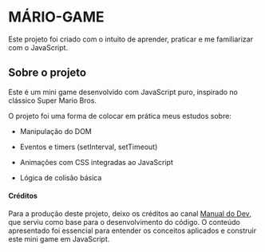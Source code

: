 # MÁRIO-GAME

Este projeto foi criado com o intuito de aprender, praticar e me familiarizar com o JavaScript.

## Sobre o projeto

Este é um mini game desenvolvido com JavaScript puro, inspirado no clássico Super Mario Bros.

O projeto foi uma forma de colocar em prática meus estudos sobre:

- Manipulação do DOM

- Eventos e timers (setInterval, setTimeout)

- Animações com CSS integradas ao JavaScript

- Lógica de colisão básica

#### Créditos

Para a produção deste projeto, deixo os créditos ao canal [Manual do Dev](https://www.youtube.com/@ManualdoDev), que serviu como base para o desenvolvimento do código.
O conteúdo apresentado foi essencial para entender os conceitos aplicados e construir este mini game em JavaScript.